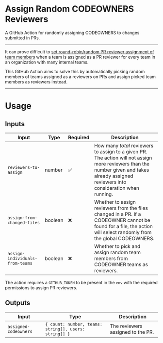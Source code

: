 # Assign Random CODEOWNERS Reviewers

A GitHub Action for randomly assigning CODEOWNERS to changes submitted in PRs.

---

It can prove difficult to [set round-robin/random PR reviewer assignment of team members](https://docs.github.com/en/organizations/organizing-members-into-teams/managing-code-review-settings-for-your-team) when a team is assigned as a PR reviewer for every team in an organization with many internal teams. 

This GitHub Action aims to solve this by automatically picking random members of teams assigned as a reviewers on PRs and assign picked team members as reviewers instead.

---

# Usage

## Inputs

| Input                           | Type    | Required | Description                                                                                                                                                                               |
| ------------------------------- | ------- | -------- | ----------------------------------------------------------------------------------------------------------------------------------------------------------------------------------------- |
| `reviewers-to-assign`           | number  | ✅       | How many _total_ reviewers to assign to a given PR. The action will not assign more reviewers than the number given and takes already assigned reviewers into consideration when running. |
| `assign-from-changed-files`     | boolean | ❌       | Whether to assign reviewers from the files changed in a PR. If a CODEOWNER cannot be found for a file, the action will select randomly from the global CODEOWNERS.                        |
| `assign-individuals-from-teams` | boolean | ❌       | Whether to pick and assign random team members from CODEOWNER teams as reviewers.                                                                                                         |

The action requires a `GITHUB_TOKEN` to be present in the `env` with the required permissions to assign PR reviewers.

## Outputs

| Input                 | Type                                                  | Description                       |
| --------------------- | ----------------------------------------------------- | --------------------------------- |
| `assigned-codeowners` | `{ count: number, teams: string[], users: string[] }` | The reviewers assigned to the PR. |

